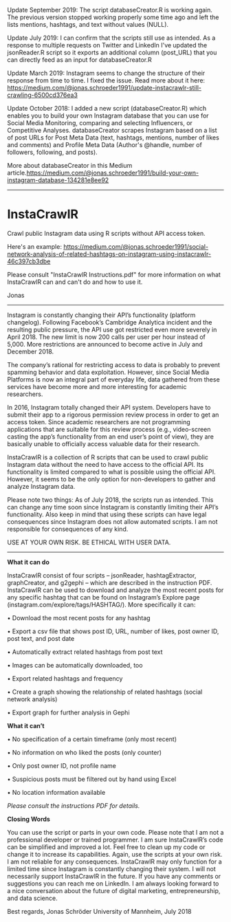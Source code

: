 Update September 2019:
The script databaseCreator.R is working again. The previous version stopped working properly some time ago and left the lists mentions, hashtags, and text without values (NULL).

Update July 2019:
I can confirm that the scripts still use as intended. As a response to multiple requests on Twitter and LinkedIn I've updated the jsonReader.R script so it exports an additional column (post_URL) that you can directly feed as an input for databaseCreator.R

Update March 2019:
Instagram seems to change the structure of their response from time to time. I fixed the issue. Read more about it here: https://medium.com/@jonas.schroeder1991/update-instacrawlr-still-crawling-6500cd376ea3

Update October 2018: 
I added a new script (databaseCreator.R) which enables you to build your own Instagram database that you can use for Social Media Monitoring, comparing and selecting Influencers, or Competitive Analyses. databaseCreator scrapes Instagram based on a list of post URLs for Post Meta Data (text, hashtags, mentions, number of likes and comments) and Profile Meta Data (Author's @handle, number of followers, following, and posts). 

More about databaseCreator in this Medium article.https://medium.com/@jonas.schroeder1991/build-your-own-instagram-database-134281e8ee92

-----------

# InstaCrawlR
Crawl public Instagram data using R scripts without API access token.

Here's an example:
https://medium.com/@jonas.schroeder1991/social-network-analysis-of-related-hashtags-on-instagram-using-instacrawlr-46c397cb3dbe

Please consult "InstaCrawlR Instructions.pdf" for more information on what InstaCrawlR can and can't do and how to use it.

Jonas

---------

Instagram is constantly changing their API’s functionality (platform changelog). Following Facebook’s Cambridge Analytica incident and the resulting public pressure, the API use got restricted even more severely in April 2018. The new limit is now 200 calls per user per hour instead of 5,000. More restrictions are announced to become active in July and December 2018.

The company’s rational for restricting access to data is probably to prevent spamming behavior and data exploitation. However, since Social Media Platforms is now an integral part of everyday life, data gathered from these services have become more and more interesting for academic researchers.

In 2016, Instagram totally changed their API system. Developers have to submit their app to a rigorous permission review process in order to get an access token. Since academic researchers are not programming applications that are suitable for this review process (e.g., video-screen casting the app’s functionality from an end user’s point of view), they are basically unable to officially access valuable data for their research.

InstaCrawlR is a collection of R scripts that can be used to crawl public Instagram data without the need to have access to the official API. Its functionality is limited compared to what is possible using the official API. However, it seems to be the only option for non-developers to gather and analyze Instagram data.

Please note two things: As of July 2018, the scripts run as intended. This can change any time soon since Instagram is constantly limiting their API’s functionality. Also keep in mind that using these scripts can have legal consequences since Instagram does not allow automated scripts. I am not responsible for consequences of any kind.

USE AT YOUR OWN RISK. BE ETHICAL WITH USER DATA.

------------
    
**What it can do**


InstaCrawlR consist of four scripts – jsonReader, hashtagExtractor, graphCreator, and g2gephi – which are described in the instruction PDF. InstaCrawlR can be used to download and analyze the most recent posts for any specific hashtag that can be found on Instagram’s Explore page (instagram.com/explore/tags/HASHTAG/). More specifically it can:

• Download the most recent posts for any hashtag

• Export a csv file that shows post ID, URL, number of likes, post owner ID, post text,
and post date

• Automatically extract related hashtags from post text

• Images can be automatically downloaded, too

• Export related hashtags and frequency

• Create a graph showing the relationship of related hashtags (social network analysis)

• Export graph for further analysis in Gephi



**What it can’t**

• No specification of a certain timeframe (only most recent)

• No information on who liked the posts (only counter)

• Only post owner ID, not profile name

• Suspicious posts must be filtered out by hand using Excel

• No location information available

_Please consult the instructions PDF for details._

    
**Closing Words**

You can use the script or parts in your own code. Please note that I am not a professional developer or trained programmer. I am sure InstaCrawlR’s code can be simplified and improved a lot. Feel free to clean up my code or change it to increase its capabilities.
Again, use the scripts at your own risk. I am not reliable for any consequences. InstaCrawlR may only function for a limited time since Instagram is constantly changing their system. I will not necessarily support InstaCrawlR in the future.
If you have any comments or suggestions you can reach me on LinkedIn. I am always looking forward to a nice conversation about the future of digital marketing, entrepreneurship, and data science.

Best regards,
Jonas Schröder
University of Mannheim, July 2018
 

